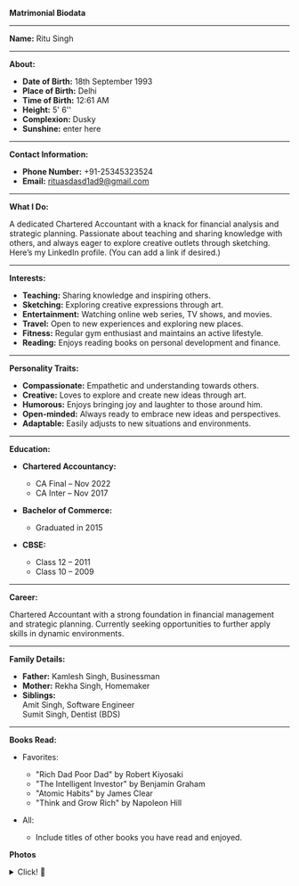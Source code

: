 **Matrimonial Biodata**

---

**Name:** Ritu Singh

---

**About:**

- **Date of Birth:** 18th September 1993
- **Place of Birth:** Delhi
- **Time of Birth:** 12:61 AM
- **Height:** 5' 6''
- **Complexion:** Dusky
- **Sunshine:** enter here

---

**Contact Information:**

- **Phone Number:** +91-25345323524
- **Email:** rituasdasd1ad9@gmail.com

---

**What I Do:**

A dedicated Chartered Accountant with a knack for financial analysis and strategic planning. Passionate about teaching and sharing knowledge with others, and always eager to explore creative outlets through sketching. Here’s my LinkedIn profile. (You can add a link if desired.)

---

**Interests:**

- **Teaching:** Sharing knowledge and inspiring others.
- **Sketching:** Exploring creative expressions through art.
- **Entertainment:** Watching online web series, TV shows, and movies.
- **Travel:** Open to new experiences and exploring new places.
- **Fitness:** Regular gym enthusiast and maintains an active lifestyle.
- **Reading:** Enjoys reading books on personal development and finance.

---

**Personality Traits:**

- **Compassionate:** Empathetic and understanding towards others.
- **Creative:** Loves to explore and create new ideas through art.
- **Humorous:** Enjoys bringing joy and laughter to those around him.
- **Open-minded:** Always ready to embrace new ideas and perspectives.
- **Adaptable:** Easily adjusts to new situations and environments.

---

**Education:**

- **Chartered Accountancy:**
  - CA Final – Nov 2022
  - CA Inter – Nov 2017

- **Bachelor of Commerce:** 
  - Graduated in 2015

- **CBSE:**
  - Class 12 – 2011
  - Class 10 – 2009

---

**Career:**

Chartered Accountant with a strong foundation in financial management and strategic planning. Currently seeking opportunities to further apply skills in dynamic environments.

---

**Family Details:**

- **Father:** Kamlesh Singh, Businessman
- **Mother:** Rekha Singh, Homemaker
- **Siblings:**  
  Amit Singh, Software Engineer  
  Sumit Singh, Dentist (BDS)

---

**Books Read:**

- Favorites: 
  - "Rich Dad Poor Dad" by Robert Kiyosaki
  - "The Intelligent Investor" by Benjamin Graham
  - "Atomic Habits" by James Clear
  - "Think and Grow Rich" by Napoleon Hill

- All:
  - Include titles of other books you have read and enjoyed.
 
**Photos**
<details>
  <summary> Click! 📸 </summary>
  <img src="jpeg/image-1.jpeg">
  <img src="jpeg/image-2.jpeg">
  <img src="jpeg/image-3.jpeg">
  <img src="jpeg/image-4.jpeg">
  <img src="jpeg/image-5.jpeg">
</details>

